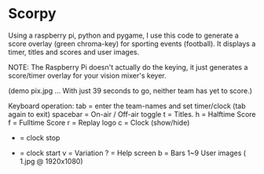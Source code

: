 # Scorpy

Using a raspberry pi, python and pygame, I use this code to generate a score overlay (green chroma-key) for sporting events (football). It displays a timer, titles and scores and user images.

NOTE: The Raspberry Pi doesn't actually do the keying, it just generates a score/timer overlay for your vision mixer's keyer.

(demo pix.jpg   ... With just 39 seconds to go, neither team has yet to score.)

Keyboard operation:
tab = enter the team-names and set timer/clock (tab again to exit)
spacebar = On-air / Off-air toggle
t = Titles.
h = Halftime Score
f = Fulltime Score
r = Replay logo
c = Clock (show/hide)
- = clock stop
+ = clock start
v = Variation
? = Help screen
b = Bars
1~9 User images ( 1.jpg @ 1920x1080)